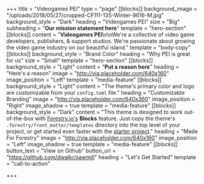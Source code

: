 +++
title = "Videogames PEI"
type = "page"
[[blocks]]
background_image = "/uploads/2018/05/27/cropped-CF111-13S-Winter-9616-M.jpg"
background_style = "Dark"
heading = "Videogames PEI"
size = "Big"
subheading = "**Our mission statement here**"
template = "hero-section"
[[blocks]]
content = "**Videogames PEI**\n\nWe're a collective of video game developers, publishers, & support studios. We're passionate about growing the video game industry on our beautiful island."
template = "body-copy"
[[blocks]]
background_style = "Brand Color"
heading = "Why PEI is great for us"
size = "Small"
template = "hero-section"
[[blocks]]
background_style = "Light"
content = "**Put a reason here**"
heading = "Here's a reason"
image = "http://via.placeholder.com/640x160"
image_position = "Left"
template = "media-feature"
[[blocks]]
background_style = "Light"
content = "The theme's primary color and logo are customizable from your `config.toml` file."
heading = "Customizable Branding"
image = "http://via.placeholder.com/640x360"
image_position = "Right"
image_shadow = true
template = "media-feature"
[[blocks]]
background_style = "Dark"
content = "This theme is designed to work out-of-the-box with [Forestry.io's](https://forestry.io) **Blocks** feature. Just copy the theme's `.forestry/front_matter/templates` directory into the top level of your project, or get started even faster with the [starter project](https://github.com/dwalkr/sawmill-starter)."
heading = "Made For Forestry"
image = "http://via.placeholder.com/640x160"
image_position = "Left"
image_shadow = true
template = "media-feature"
[[blocks]]
button_text = "View on Github"
button_url = "https://github.com/dwalkr/sawmill"
heading = "Let's Get Started"
template = "call-to-action"

+++
